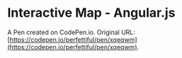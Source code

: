 # Interactive Map - Angular.js

A Pen created on CodePen.io. Original URL: [https://codepen.io/perfettiful/pen/xqeqwm](https://codepen.io/perfettiful/pen/xqeqwm).

